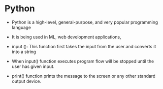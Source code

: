 # Python
- Python is a high-level, general-purpose, and very popular programming language
- It is being used in ML, web development applications,

- input (): This function first takes the input from the user and converts it into a string
- When input() function executes program flow will be stopped until the user has given input.
- print() function prints the message to the screen or any other standard output device.
